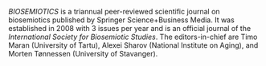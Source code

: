 _BIOSEMIOTICS_ is a triannual peer-reviewed scientific journal on biosemiotics published by Springer Science+Business Media. It was established in 2008 with 3 issues per year and is an official journal of the _International Society for Biosemiotic Studies_. The editors-in-chief are Timo Maran (University of Tartu), Alexei Sharov (National Institute on Aging), and Morten Tønnessen (University of Stavanger).
